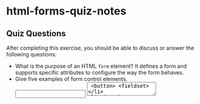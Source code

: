 # html-forms-quiz-notes

## Quiz Questions

After completing this exercise, you should be able to discuss or answer the following questions:

- What is the purpose of an HTML `form` element?
  It defines a form and supports specific attributes to configure the way the form behaves.
- Give five examples of form control elements.
  <label> <input> <textarea> <button> <fieldset>
- Give three examples of `type` attribute values for HTML `<input>` elements.
  id, name, value
- Is an HTML `<input>` element a block element or an inline element?
  Inline block element

## Notes

All student notes should be written here.

How to write `Code Examples` in markdown

for JS:

```javascript
const data = 'Howdy';
```

for HTML:

```html
<div>
  <p>This is text content</p>
</div>
```

for CSS:

```css
div {
  width: 100%;
}
```
